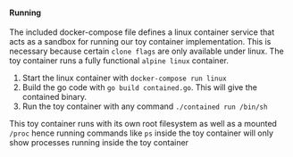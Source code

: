 #### Running
The included docker-compose file defines a linux container service that
acts as a sandbox for running our toy container implementation. This is necessary
because certain `clone flags` are only available under linux. The toy container runs a fully
functional `alpine linux` container.

1. Start the linux container with `docker-compose run linux`
2. Build the go code with `go build contained.go`. This will give the contained binary.
3. Run the toy container with any command `./contained run /bin/sh`

This toy container runs with its own root filesystem as well as a mounted `/proc` hence running
commands like `ps` inside the toy container will only show processes running inside the toy container
